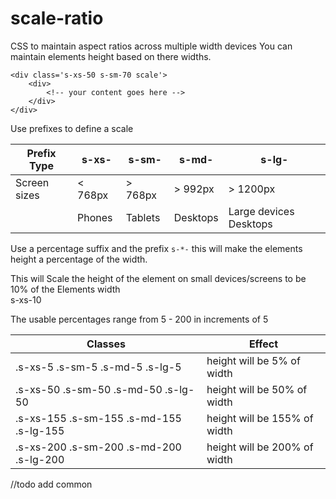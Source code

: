 # scale-ratio
CSS to maintain aspect ratios across multiple width devices
You can maintain elements height based on there widths.

    <div class='s-xs-50 s-sm-70 scale'>
        <div>
            <!-- your content goes here -->
        </div>
    </div>

Use prefixes to define a scale

|Prefix Type                      |s-xs-|s-sm-|s-md-|s-lg-|
|---------------------------------|---------|---------|----------|------------------------|
|Screen sizes | < 768px | > 768px | > 992px  | > 1200px|
| | Phones  | Tablets | Desktops | Large devices Desktops| 


Use a percentage suffix and the prefix `s-*-` this will make the elements height a percentage of the width.


This will Scale the height of the element on small devices/screens to be 10% of the Elements width      
    s-xs-10


The usable percentages range from 5 - 200 in increments of 5

|Classes | Effect |
|------------------------------------------|---------------------------------
|.s-xs-5 .s-sm-5 .s-md-5 .s-lg-5 | height will be 5% of width |
|.s-xs-50 .s-sm-50 .s-md-50 .s-lg-50 | height will be 50% of width |
|.s-xs-155 .s-sm-155 .s-md-155 .s-lg-155 | height will be 155% of width |
|.s-xs-200 .s-sm-200 .s-md-200 .s-lg-200 | height will be 200% of width |

//todo add common 